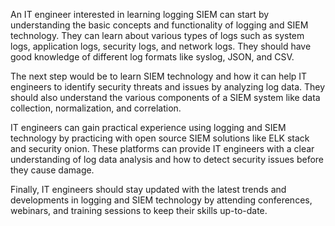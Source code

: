An IT engineer interested in learning logging SIEM can start by understanding the basic concepts and functionality of logging and SIEM technology. They can learn about various types of logs such as system logs, application logs, security logs, and network logs. They should have good knowledge of different log formats like syslog, JSON, and CSV.

The next step would be to learn SIEM technology and how it can help IT engineers to identify security threats and issues by analyzing log data. They should also understand the various components of a SIEM system like data collection, normalization, and correlation.

IT engineers can gain practical experience using logging and SIEM technology by practicing with open source SIEM solutions like ELK stack and security onion. These platforms can provide IT engineers with a clear understanding of log data analysis and how to detect security issues before they cause damage.

Finally, IT engineers should stay updated with the latest trends and developments in logging and SIEM technology by attending conferences, webinars, and training sessions to keep their skills up-to-date.
